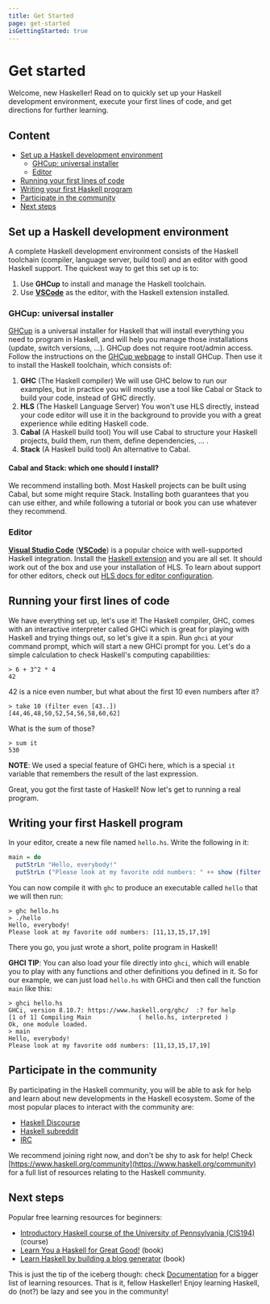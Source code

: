```yaml
---
title: Get Started
page: get-started
isGettingStarted: true
---
```


# Get started

Welcome, new Haskeller! Read on to quickly set up your Haskell development environment, execute your first lines of code, and get directions for further learning.

## Content
  - [Set up a Haskell development environment](#set-up-a-haskell-development-environment)
    - [GHCup: universal installer](#ghcup-universal-installer)
    - [Editor](#editor)
  - [Running your first lines of code](#running-your-first-lines-of-code)
  - [Writing your first Haskell program](#writing-your-first-haskell-program)
  - [Participate in the community](#participate-in-the-community)
  - [Next steps](#next-steps)

## Set up a Haskell development environment

A complete Haskell development environment consists of the Haskell toolchain (compiler, language server, build tool) and an editor with good Haskell support. The quickest way to get this set up is to:

1. Use **GHCup** to install and manage the Haskell toolchain.
2. Use [**VSCode**](https://code.visualstudio.com/) as the editor, with the Haskell extension installed.

### GHCup: universal installer

[GHCup](https://www.haskell.org/ghcup/#) is a universal installer for Haskell that will install everything you need to program in Haskell, and will help you manage those installations (update, switch versions, ...). GHCup does not require root/admin access. Follow the instructions on the [GHCup webpage](https://www.haskell.org/ghcup/#) to install GHCup. Then use it to install the Haskell toolchain, which consists of:

1. **GHC** (The Haskell compiler) We will use GHC below to run our examples, but in practice you will mostly use a tool like Cabal or Stack to build your code, instead of GHC directly.
2. **HLS** (The Haskell Language Server) You won't use HLS directly, instead your code editor will use it in the background to provide you with a great experience while editing Haskell code.
3. **Cabal** (A Haskell build tool) You will use Cabal to structure your Haskell projects, build them, run them, define dependencies, ... .
4. **Stack** (A Haskell build tool) An alternative to Cabal.


<div class="bs-callout bs-callout-info">
  <p>
    <h4>Cabal and Stack: which one should I install?</h4>
    We recommend installing both. Most Haskell projects can be built using Cabal, but some might require Stack. Installing both guarantees that you can use either, and while following a tutorial or book you can use whatever they recommend.
  </p>
</div>

### Editor
[**Visual Studio Code**](https://code.visualstudio.com/) ([**VSCode**](https://code.visualstudio.com/)) is a popular choice with well-supported Haskell integration. Install the [Haskell extension](https://marketplace.visualstudio.com/items?itemName=haskell.haskell) and you are all set. It should work out of the box and use your installation of HLS. To learn about support for other editors, check out [HLS docs for editor configuration](https://haskell-language-server.readthedocs.io/en/latest/configuration.html#configuring-your-editor).

## Running your first lines of code

We have everything set up, let's use it! The Haskell compiler, GHC, comes with an interactive interpreter called GHCi which is great for playing with Haskell and trying things out, so let's give it a spin. Run `ghci` at your command prompt, which will start a new GHCi prompt for you. Let's do a simple calculation to check Haskell's computing capabilities:
```
> 6 + 3^2 * 4
42
```

42 is a nice even number, but what about the first 10 even numbers after it?
```
> take 10 (filter even [43..])
[44,46,48,50,52,54,56,58,60,62]
```

What is the sum of those?
```
> sum it
530
```
**NOTE**: We used a special feature of GHCi here, which is a special `it` variable that remembers the result of the last expression.

Great, you got the first taste of Haskell! Now let's get to running a real program.

## Writing your first Haskell program

In your editor, create a new file named `hello.hs`. Write the following in it:
```hs
main = do
  putStrLn "Hello, everybody!"
  putStrLn ("Please look at my favorite odd numbers: " ++ show (filter odd [10..20]))
```

You can now compile it with `ghc` to produce an executable called `hello` that we will then run:
```
> ghc hello.hs
> ./hello
Hello, everybody!
Please look at my favorite odd numbers: [11,13,15,17,19]
```

There you go, you just wrote a short, polite program in Haskell!

**GHCI TIP**: You can also load your file directly into `ghci`, which will enable you to play with any functions and other definitions you defined in it. So for our example, we can just load `hello.hs` with GHCi and then call the function `main` like this:
```
> ghci hello.hs
GHCi, version 8.10.7: https://www.haskell.org/ghc/  :? for help
[1 of 1] Compiling Main             ( hello.hs, interpreted )
Ok, one module loaded.
> main
Hello, everybody!
Please look at my favorite odd numbers: [11,13,15,17,19]
```

## Participate in the community

By participating in the Haskell community, you will be able to ask for help and learn about new developments in the Haskell ecosystem. Some of the most popular places to interact with the community are:

 - [Haskell Discourse](https://discourse.haskell.org/)
 - [Haskell subreddit](https://www.reddit.com/r/haskell/)
 - [IRC](https://www.haskell.org/irc/)

We recommend joining right now, and don't be shy to ask for help! Check [https://www.haskell.org/community](https://www.haskell.org/community) for a full list of resources relating to the Haskell community.

## Next steps

Popular free learning resources for beginners:

 - [Introductory Haskell course of the University of Pennsylvania (CIS194)](https://www.seas.upenn.edu/~cis1940/spring13/lectures.html) (course)
 - [Learn You a Haskell for Great Good!](http://learnyouahaskell.com/) (book)
 - [Learn Haskell by building a blog generator](https://learn-haskell.blog) (book)

This is just the tip of the iceberg though: check [Documentation](https://www.haskell.org/documentation/) for a bigger list of learning resources. That is it, fellow Haskeller! Enjoy learning Haskell, do (not?) be lazy and see you in the community!
